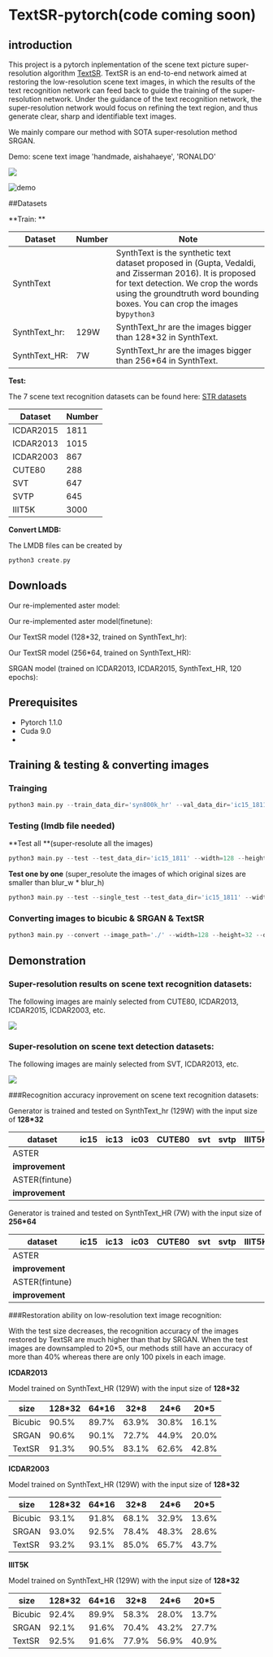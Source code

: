 

# TextSR-pytorch(code coming soon)

## introduction

This project is a pytorch inplementation of the scene text picture super-resolution algorithm [TextSR](https://arxiv.org/abs/1909.07113).   TextSR is an end-to-end network aimed at restoring the low-resolution scene text images, in which the results of the text recognition network can feed back to guide the training of the super-resolution network. Under the guidance of the text recognition network, the super-resolution network would focus on refining the text region, and thus generate clear, sharp and identifiable text images.

We mainly compare our method with SOTA super-resolution  method SRGAN.

Demo: scene text image 'handmade, aishahaeye', 'RONALDO' 

![](./demo_pics/1568652601938.jpg)

![demo](./demo_pics/WechatIMG65.png)


##Datasets

**Train: **

| Dataset       | Number | Note                                                         |
| ------------- | ------ | ------------------------------------------------------------ |
| SynthText     |        | SynthText is the synthetic text dataset proposed in (Gupta, Vedaldi, and Zisserman 2016). It is proposed for text detection. We crop the words using the groundtruth word bounding boxes. You can crop the images by`python3` |
| SynthText_hr: | 129W   | SynthText_hr are the images bigger than 128*32 in SynthText. |
| SynthText_HR: | 7W     | SynthText_hr are the images bigger than 256*64 in SynthText. |

**Test:** 

The 7 scene text recognition datasets can be found here: [STR datasets](https://github.com/chengzhanzhan/STR)

| Dataset   | Number |
| --------- | ------ |
| ICDAR2015 | 1811   |
| ICDAR2013 | 1015   |
| ICDAR2003 | 867    |
| CUTE80    | 288    |
| SVT       | 647    |
| SVTP      | 645    |
| IIIT5K    | 3000   |

**Convert LMDB:**

The LMDB files can be created by 

```go
python3 create.py
```

## Downloads

Our re-implemented aster model: 

Our re-implemented aster model(finetune): 

Our TextSR model (128*32, trained on SynthText_hr): 

Our TextSR model (256*64, trained on SynthText_HR): 

SRGAN model (trained on ICDAR2013, ICDAR2015, SynthText_HR, 120 epochs): 

## Prerequisites

- Pytorch 1.1.0
- Cuda 9.0
- 





## Training & testing & converting images

### Trainging

```go
python3 main.py --train_data_dir='syn800k_hr' --val_data_dir='ic15_1811' --width=128 --height=32 --epochs=10 --
```

### Testing (lmdb file needed)

**Test all **(super-resolute all the images)

```go
python3 main.py --test --test_data_dir='ic15_1811' --width=128 --height=32 
```

**Test one by one** (super_resolute the images of which original sizes are smaller than blur_w * blur_h)

```go
python3 main.py --test --single_test --test_data_dir='ic15_1811' --width=128 --height=32 --blur_w=64 --blur_h=32
```

### Converting images to bicubic & SRGAN & TextSR

```go
python3 main.py --convert --image_path='./' --width=128 --height=32 --ds_scale=4
```

## Demonstration

### Super-resolution results on scene text recognition datasets:

The following images are mainly selected from CUTE80, ICDAR2013, ICDAR2015, ICDAR2003, etc.

![](./demo_pics/1568723904990.jpg)

### Super-resolution on scene text detection datasets:

The following images are mainly selected from SVT, ICDAR2013, etc.

![](./demo_pics/1568724040467.jpg)



###Recognition accuracy inprovement on scene text recognition datasets:

Generator is trained and tested on SynthText_hr (129W) with the input size of **128*32**

| dataset         | ic15 | ic13 | ic03 | CUTE80 | svt  | svtp | IIIT5K |
| --------------- | ---- | ---- | ---- | ------ | ---- | ---- | ------ |
| ASTER           |      |      |      |        |      |      |        |
| **improvement** |      |      |      |        |      |      |        |
| ASTER(fintune)  |      |      |      |        |      |      |        |
| **improvement** |      |      |      |        |      |      |        |

Generator is trained and tested on SynthText_HR (7W) with the input size of **256*64**

| dataset         | ic15 | ic13 | ic03 | CUTE80 | svt  | svtp | IIIT5K |
| --------------- | ---- | ---- | ---- | ------ | ---- | ---- | ------ |
| ASTER           |      |      |      |        |      |      |        |
| **improvement** |      |      |      |        |      |      |        |
| ASTER(fintune)  |      |      |      |        |      |      |        |
| **improvement** |      |      |      |        |      |      |        |

###Restoration ability on low-resolution text image recognition:

With the test size decreases, the recognition accuracy of the images restored by TextSR are much higher than that by SRGAN. When the test images are downsampled to 20*5, our methods still have an accuracy of more than 40% whereas there are only 100 pixels in each image. 

**ICDAR2013**

Model trained on SynthText_HR (129W) with the input size of **128*32**

| size    | 128*32 | 64*16 | 32*8  | 24*6  | 20*5  |
| ------- | ------ | ----- | ----- | ----- | ----- |
| Bicubic | 90.5%  | 89.7% | 63.9% | 30.8% | 16.1% |
| SRGAN   | 90.6%  | 90.1% | 72.7% | 44.9% | 20.0% |
| TextSR  | 91.3%  | 90.5% | 83.1% | 62.6% | 42.8% |

**ICDAR2003**

Model trained on SynthText_HR (129W) with the input size of **128*32**

| size    | 128*32 | 64*16 | 32*8  | 24*6  | 20*5  |
| ------- | ------ | ----- | ----- | ----- | ----- |
| Bicubic | 93.1%  | 91.8% | 68.1% | 32.9% | 13.6% |
| SRGAN   | 93.0%  | 92.5% | 78.4% | 48.3% | 28.6% |
| TextSR  | 93.2%  | 93.1% | 85.0% | 65.7% | 43.7% |

**IIIT5K**

Model trained on SynthText_HR (129W) with the input size of **128*32**

| size    | 128*32 | 64*16 | 32*8  | 24*6  | 20*5  |
| ------- | ------ | ----- | ----- | ----- | ----- |
| Bicubic | 92.4%  | 89.9% | 58.3% | 28.0% | 13.7% |
| SRGAN   | 92.1%  | 91.6% | 70.4% | 43.2% | 27.7% |
| TextSR  | 92.5%  | 91.6% | 77.9% | 56.9% | 40.9% |

